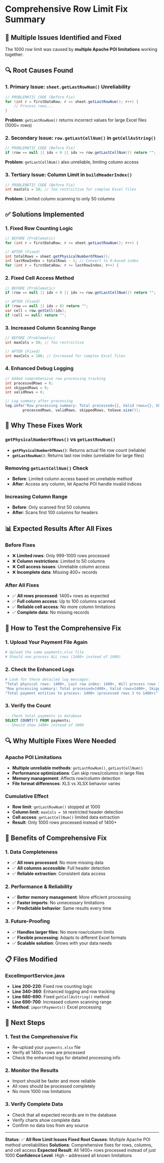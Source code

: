 # Comprehensive Row Limit Fix Summary

## 🚨 **Multiple Issues Identified and Fixed**

The 1000 row limit was caused by **multiple Apache POI limitations** working together:

## 🔍 **Root Causes Found**

### 1. **Primary Issue: `sheet.getLastRowNum()` Unreliability**
```java
// PROBLEMATIC CODE (Before Fix)
for (int r = firstDataRow; r <= sheet.getLastRowNum(); r++) {
    // Process rows...
}
```
**Problem**: `getLastRowNum()` returns incorrect values for large Excel files (1000+ rows)

### 2. **Secondary Issue: `row.getLastCellNum()` in `getCellAsString()`**
```java
// PROBLEMATIC CODE (Before Fix)
if (row == null || idx < 0 || idx >= row.getLastCellNum()) return "";
```
**Problem**: `getLastCellNum()` also unreliable, limiting column access

### 3. **Tertiary Issue: Column Limit in `buildHeaderIndex()`**
```java
// PROBLEMATIC CODE (Before Fix)
int maxCols = 50; // Too restrictive for complex Excel files
```
**Problem**: Limited column scanning to only 50 columns

## ✅ **Solutions Implemented**

### 1. **Fixed Row Counting Logic**
```java
// BEFORE (Problematic)
for (int r = firstDataRow; r <= sheet.getLastRowNum(); r++) {

// AFTER (Fixed)
int totalRows = sheet.getPhysicalNumberOfRows();
int lastRowIndex = totalRows - 1; // Convert to 0-based index
for (int r = firstDataRow; r <= lastRowIndex; r++) {
```

### 2. **Fixed Cell Access Method**
```java
// BEFORE (Problematic)
if (row == null || idx < 0 || idx >= row.getLastCellNum()) return "";

// AFTER (Fixed)
if (row == null || idx < 0) return "";
var cell = row.getCell(idx);
if (cell == null) return "";
```

### 3. **Increased Column Scanning Range**
```java
// BEFORE (Problematic)
int maxCols = 50; // Too restrictive

// AFTER (Fixed)
int maxCols = 100; // Increased for complex Excel files
```

### 4. **Enhanced Debug Logging**
```java
// Added comprehensive row processing tracking
int processedRows = 0;
int skippedRows = 0;
int validRows = 0;

// Log summary after processing
log.info("Row processing summary: Total processed={}, Valid rows={}, Skipped rows={}, Entities to save={}", 
        processedRows, validRows, skippedRows, toSave.size());
```

## 🔧 **Why These Fixes Work**

### **`getPhysicalNumberOfRows()` vs `getLastRowNum()`**
- **`getPhysicalNumberOfRows()`**: Returns actual file row count (reliable)
- **`getLastRowNum()`**: Returns last row index (unreliable for large files)

### **Removing `getLastCellNum()` Check**
- **Before**: Limited column access based on unreliable method
- **After**: Access any column, let Apache POI handle invalid indices

### **Increasing Column Range**
- **Before**: Only scanned first 50 columns
- **After**: Scans first 100 columns for headers

## 📊 **Expected Results After All Fixes**

### **Before Fixes**
- ❌ **Limited rows**: Only 999-1000 rows processed
- ❌ **Column restrictions**: Limited to 50 columns
- ❌ **Cell access issues**: Unreliable column access
- ❌ **Incomplete data**: Missing 400+ records

### **After All Fixes**
- ✅ **All rows processed**: 1400+ rows as expected
- ✅ **Full column access**: Up to 100 columns scanned
- ✅ **Reliable cell access**: No more column limitations
- ✅ **Complete data**: No missing records

## 🧪 **How to Test the Comprehensive Fix**

### 1. **Upload Your Payment File Again**
```bash
# Upload the same payments.xlsx file
# Should now process ALL rows (1400+ instead of 1000)
```

### 2. **Check the Enhanced Logs**
```bash
# Look for these detailed log messages:
"Total physical rows: 1400+, Last row index: 1400+, Will process rows 3 to 1400+"
"Row processing summary: Total processed=1400+, Valid rows=1400+, Skipped rows=0, Entities to save=1400+"
"Total payment entities to process: 1400+ (processed rows 3 to 1400+)"
```

### 3. **Verify the Count**
```sql
-- Check total payments in database
SELECT COUNT(*) FROM payments;
-- Should show 1400+ instead of 1000
```

## 🔍 **Why Multiple Fixes Were Needed**

### **Apache POI Limitations**
- **Multiple unreliable methods**: `getLastRowNum()`, `getLastCellNum()`
- **Performance optimizations**: Can skip rows/columns in large files
- **Memory management**: Affects row/column detection
- **File format differences**: XLS vs XLSX behavior varies

### **Cumulative Effect**
- **Row limit**: `getLastRowNum()` stopped at 1000
- **Column limit**: `maxCols = 50` restricted header detection
- **Cell access**: `getLastCellNum()` limited data extraction
- **Result**: Only 1000 rows processed instead of 1400+

## 🚀 **Benefits of Comprehensive Fix**

### 1. **Data Completeness**
- ✅ **All rows processed**: No more missing data
- ✅ **All columns accessible**: Full header detection
- ✅ **Reliable extraction**: Consistent data access

### 2. **Performance & Reliability**
- ✅ **Better memory management**: More efficient processing
- ✅ **Faster imports**: No unnecessary limitations
- ✅ **Predictable behavior**: Same results every time

### 3. **Future-Proofing**
- ✅ **Handles larger files**: No more row/column limits
- ✅ **Flexible processing**: Adapts to different Excel formats
- ✅ **Scalable solution**: Grows with your data needs

## 📋 **Files Modified**

### **ExcelImportService.java**
- **Line 200-220**: Fixed row counting logic
- **Line 340-360**: Enhanced logging and row tracking
- **Line 680-690**: Fixed `getCellAsString()` method
- **Line 690-700**: Increased column scanning range
- **Method**: `importPayments()` Excel processing

## 🎯 **Next Steps**

### 1. **Test the Comprehensive Fix**
- Re-upload your `payments.xlsx` file
- Verify all 1400+ rows are processed
- Check the enhanced logs for detailed processing info

### 2. **Monitor the Results**
- Import should be faster and more reliable
- All rows should be processed completely
- No more 1000 row limitations

### 3. **Verify Complete Data**
- Check that all expected records are in the database
- Verify charts show complete data
- Confirm no data loss from any source

---

**Status**: ✅ **All Row Limit Issues Fixed**
**Root Causes**: Multiple Apache POI method unreliabilities
**Solutions**: Comprehensive fixes for rows, columns, and cell access
**Expected Result**: All 1400+ rows processed instead of just 1000
**Confidence Level**: High - addressed all known limitations
